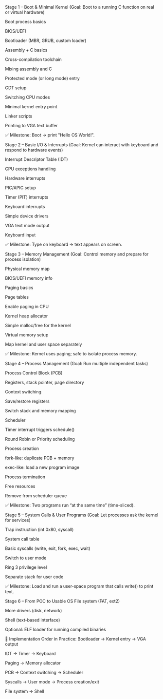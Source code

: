 Stage 1 – Boot & Minimal Kernel
(Goal: Boot to a running C function on real or virtual hardware)

Boot process basics

BIOS/UEFI

Bootloader (MBR, GRUB, custom loader)

Assembly + C basics

Cross-compilation toolchain

Mixing assembly and C

Protected mode (or long mode) entry

GDT setup

Switching CPU modes

Minimal kernel entry point

Linker scripts

Printing to VGA text buffer

✅ Milestone: Boot → print "Hello OS World!".

Stage 2 – Basic I/O & Interrupts
(Goal: Kernel can interact with keyboard and respond to hardware events)

Interrupt Descriptor Table (IDT)

CPU exceptions handling

Hardware interrupts

PIC/APIC setup

Timer (PIT) interrupts

Keyboard interrupts

Simple device drivers

VGA text mode output

Keyboard input

✅ Milestone: Type on keyboard → text appears on screen.

Stage 3 – Memory Management
(Goal: Control memory and prepare for process isolation)

Physical memory map

BIOS/UEFI memory info

Paging basics

Page tables

Enable paging in CPU

Kernel heap allocator

Simple malloc/free for the kernel

Virtual memory setup

Map kernel and user space separately

✅ Milestone: Kernel uses paging; safe to isolate process memory.

Stage 4 – Process Management
(Goal: Run multiple independent tasks)

Process Control Block (PCB)

Registers, stack pointer, page directory

Context switching

Save/restore registers

Switch stack and memory mapping

Scheduler

Timer interrupt triggers schedule()

Round Robin or Priority scheduling

Process creation

fork-like: duplicate PCB + memory

exec-like: load a new program image

Process termination

Free resources

Remove from scheduler queue

✅ Milestone: Two programs run “at the same time” (time-sliced).

Stage 5 – System Calls & User Programs
(Goal: Let processes ask the kernel for services)

Trap instruction (int 0x80, syscall)

System call table

Basic syscalls (write, exit, fork, exec, wait)

Switch to user mode

Ring 3 privilege level

Separate stack for user code

✅ Milestone: Load and run a user-space program that calls write() to print text.

Stage 6 – From POC to Usable OS
File system (FAT, ext2)

More drivers (disk, network)

Shell (text-based interface)

Optional: ELF loader for running compiled binaries

📌 Implementation Order in Practice:
Bootloader → Kernel entry → VGA output

IDT → Timer → Keyboard

Paging → Memory allocator

PCB → Context switching → Scheduler

Syscalls → User mode → Process creation/exit

File system → Shell

